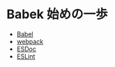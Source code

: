 # Babek 始めの一歩

- [Babel](https://babeljs.io/)  
- [webpack](https://webpack.github.io/)
- [ESDoc](https://esdoc.org/)
- [ESLint](http://eslint.org/)
